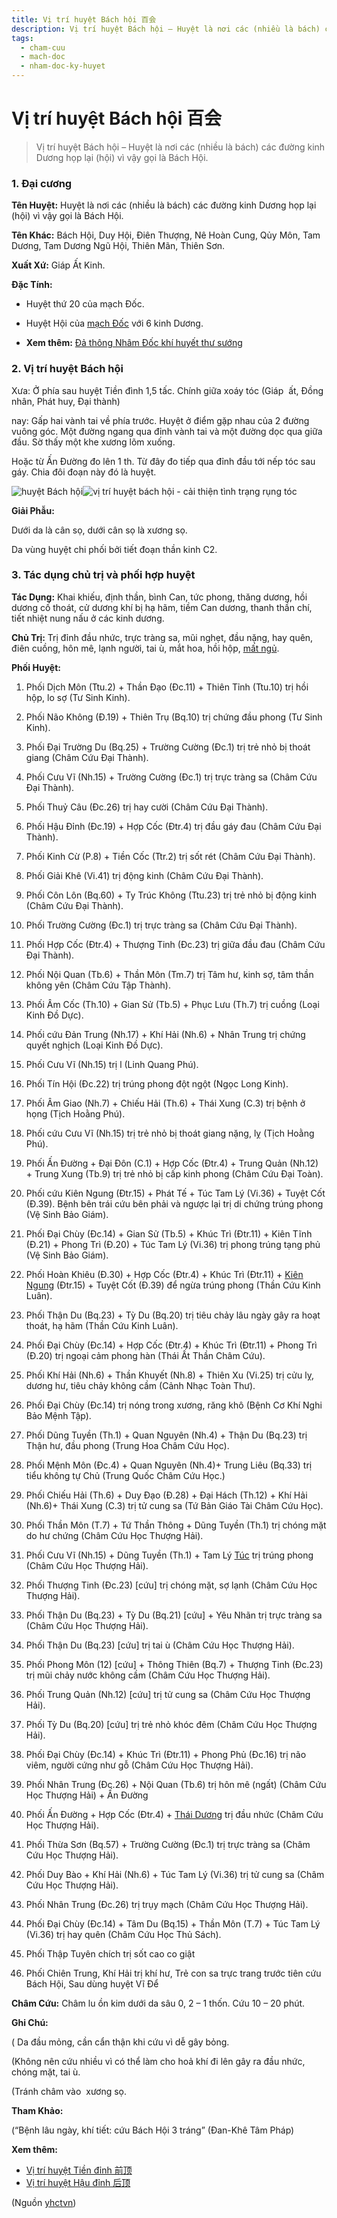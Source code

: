 ```yaml
---
title: Vị trí huyệt Bách hội 百会
description: Vị trí huyệt Bách hội – Huyệt là nơi các (nhiều là bách) các đường kinh Dương họp lại (hội) vì vậy gọi là Bách Hội.
tags:
  - cham-cuu
  - mach-doc
  - nham-doc-ky-huyet
---
```


# Vị trí huyệt Bách hội 百会 

> Vị trí huyệt Bách hội – Huyệt là nơi các (nhiều là bách) các đường kinh Dương họp lại (hội) vì vậy gọi là Bách Hội.

### 1. Đại cương

**Tên Huyệt:** Huyệt là nơi các (nhiều là bách) các đường kinh Dương họp lại (hội) vì vậy gọi là Bách Hội.

**Tên Khác:** Bách Hội, Duy Hội, Điên Thượng, Nê Hoàn Cung, Qủy Môn, Tam Dương, Tam Dương Ngũ Hội, Thiên Mãn, Thiên Sơn.

**Xuất Xứ:** Giáp Ất Kinh.

**Đặc Tính:**

+ Huyệt thứ 20 của mạch Đốc.

+ Huyệt Hội của [mạch Đốc](/yhctvn/dai-cuong-mach-doc/) với 6 kinh Dương.

* **Xem thêm:** [Đả thông Nhâm Đốc khí huyết thư sướng](/yhctvn/da-thong-nham-doc-khi-huyet-thu-suong/)

### 2. Vị trí huyệt Bách hội

Xưa: Ở phía sau huyệt Tiền đình 1,5 tấc. Chính giữa xoáy tóc (Giáp  ất, Đồng nhân, Phát huy, Đại thành)

nay: Gấp hai vành tai về phía trước. Huyệt ở điểm gặp nhau của 2 đường vuông góc. Một đường ngang qua đỉnh vành tai và một đường dọc qua giữa đầu. Sờ thấy một khe xương lõm xuống.

Hoặc từ Ấn Đường đo lên 1 th. Từ đây đo tiếp qua đỉnh đầu tới nếp tóc sau gáy. Chia đôi đoạn này đó là huyệt.

![huyệt Bách hội](/imgs/yhctvn/huyet-bach-hoi-300x187.jpg)![vị trí huyệt bách hội - cải thiện tình trạng rụng tóc](/imgs/yhctvn/vi-tri-huyet-bach-hoi-300x169.jpg)

**Giải Phẫu:**

Dưới da là cân sọ, dưới cân sọ là xương sọ.

Da vùng huyệt chi phối bởi tiết đoạn thần kinh C2.

### 3. Tác dụng chủ trị và phối hợp huyệt

**Tác Dụng:** Khai khiếu, định thần, bình Can, tức phong, thăng dương, hồi dương cố thoát, cử dương khí bị hạ hãm, tiềm Can dương, thanh thần chí, tiết nhiệt nung nấu ở các kinh dương.

**Chủ Trị:** Trị đỉnh đầu nhức, trực tràng sa, mũi nghẹt, đầu nặng, hay quên, điên cuồng, hôn mê, lạnh người, tai ù, mắt hoa, hồi hộp, [mất ngủ](/yhctvn/chung-mat-ngu-theo-dong-y/).

**Phối Huyệt:**

1. Phối Dịch Môn (Ttu.2) + Thần Đạo (Đc.11) + Thiên Tỉnh (Ttu.10) trị hồi hộp, lo sợ (Tư Sinh Kinh).
2. Phối Não Không (Đ.19) + Thiên Trụ (Bq.10) trị chứng đầu phong (Tư Sinh Kinh).
3. Phối Đại Trường Du (Bq.25) + Trường Cường (Đc.1) trị trẻ nhỏ bị thoát giang (Châm Cứu Đại Thành).
4. Phối Cưu Vĩ (Nh.15) + Trường Cường (Đc.1) trị trực tràng sa (Châm Cứu Đại Thành).
5. Phối Thuỷ Câu (Đc.26) trị hay cười (Châm Cứu Đại Thành).
6. Phối Hậu Đỉnh (Đc.19) + Hợp Cốc (Đtr.4) trị đầu gáy đau (Châm Cứu Đại Thành).
7. Phối Kinh Cừ (P.8) + Tiền Cốc (Ttr.2) trị sốt rét (Châm Cứu Đại Thành).
8. Phối Giải Khê (Vi.41) trị động kinh (Châm Cứu Đại Thành).
9. Phối Côn Lôn (Bq.60) + Ty Trúc Không (Ttu.23) trị trẻ nhỏ bị động kinh (Châm Cứu Đại Thành).
10. Phối Trường Cường (Đc.1) trị trực tràng sa (Châm Cứu Đại Thành).
11. Phối Hợp Cốc (Đtr.4) + Thượng Tinh (Đc.23) trị giữa đầu đau (Châm Cứu Đại Thành).
12. Phối Nội Quan (Tb.6) + Thần Môn (Tm.7) trị Tâm hư, kinh sợ, tâm thần không yên (Châm Cứu Tập Thành).
13. Phối Âm Cốc (Th.10) + Gian Sử (Tb.5) + Phục Lưu (Th.7) trị cuồng (Loại Kinh Đồ Dực).
14. Phối cứu Đản Trung (Nh.17) + Khí Hải (Nh.6) + Nhân Trung trị chứng quyết nghịch (Loại Kinh Đồ Dực).
15. Phối Cưu Vĩ (Nh.15) trị l (Linh Quang Phú).
16. Phối Tín Hội (Đc.22) trị trúng phong đột ngột (Ngọc Long Kinh).
17. Phối Âm Giao (Nh.7) + Chiếu Hải (Th.6) + Thái Xung (C.3) trị bệnh ở họng (Tịch Hoằng Phú).
18. Phối cứu Cưu Vĩ (Nh.15) trị trẻ nhỏ bị thoát giang nặng, lỵ (Tịch Hoằng Phú).
19. Phối Ấn Đường + Đại Đôn (C.1) + Hợp Cốc (Đtr.4) + Trung Quản (Nh.12) + Trung Xung (Tb.9) trị trẻ nhỏ bị cấp kinh phong (Châm Cứu Đại Toàn).
20. Phối cứu Kiên Ngung (Đtr.15) + Phát Tế + Túc Tam Lý (Vi.36) + Tuyệt Cốt (Đ.39). Bệnh bên trái cứu bên phải và ngược lại trị di chứng trúng phong (Vệ Sinh Bảo Giám).
21. Phối Đại Chùy (Đc.14) + Gian Sử (Tb.5) + Khúc Trì (Đtr.11) + Kiên Tĩnh (Đ.21) + Phong Trì (Đ.20) + Túc Tam Lý (Vi.36) trị phong trúng tạng phủ (Vệ Sinh Bảo Giám).
22. Phối Hoàn Khiêu (Đ.30) + Hợp Cốc (Đtr.4) + Khúc Trì (Đtr.11) + [Kiên Ngung](/yhctvn/huyet-kien-ngung-%e8%82%a9-%e9%ab%83/) (Đtr.15) + Tuyệt Cốt (Đ.39) để ngừa trúng phong (Thần Cứu Kinh Luân).
23. Phối Thận Du (Bq.23) + Tỳ Du (Bq.20) trị tiêu chảy lâu ngày gây ra hoạt thoát, hạ hãm (Thần Cứu Kinh Luân).
24. Phối Đại Chùy (Đc.14) + Hợp Cốc (Đtr.4) + Khúc Trì (Đtr.11) + Phong Trì (Đ.20) trị ngoại cảm phong hàn (Thái Ất Thần Châm Cứu).
25. Phối Khí Hải (Nh.6) + Thần Khuyết (Nh.8) + Thiên Xu (Vi.25) trị cửu lỵ, dương hư, tiêu chảy không cầm (Cảnh Nhạc Toàn Thư).
26. Phối Đại Chùy (Đc.14) trị nóng trong xương, răng khô (Bệnh Cơ Khí Nghi Bảo Mệnh Tập).
27. Phối Dũng Tuyền (Th.1) + Quan Nguyên (Nh.4) + Thận Du (Bq.23) trị Thận hư, đầu phong (Trung Hoa Châm Cứu Học).
28. Phối Mệnh Môn (Đc.4) + Quan Nguyên (Nh.4)+ Trung Liêu (Bq.33) trị tiểu không tự Chủ (Trung Quốc Châm Cứu Học.)
29. Phối Chiếu Hải (Th.6) + Duy Đạo (Đ.28) + Đại Hách (Th.12) + Khí Hải (Nh.6)+ Thái Xung (C.3) trị tử cung sa (Tứ Bản Giáo Tài Châm Cứu Học).

30. Phối Thần Môn (T.7) + Tứ Thần Thông + Dũng Tuyền (Th.1) trị chóng mặt do hư chứng (Châm Cứu Học Thượng Hải).
31. Phối Cưu Vĩ (Nh.15) + Dũng Tuyền (Th.1) + Tam Lý [Túc](Vi.36) trị trúng phong (Châm Cứu Học Thượng Hải).
32. Phối Thượng Tinh (Đc.23) [cứu] trị chóng mặt, sợ lạnh (Châm Cứu Học Thượng Hải).
33. Phối Thận Du (Bq.23) + Tỳ Du (Bq.21) [cứu] + Yêu Nhãn trị trực tràng sa (Châm Cứu Học Thượng Hải).
34. Phối Thận Du (Bq.23) [cứu] trị tai ù (Châm Cứu Học Thượng Hải).
35. Phối Phong Môn (12) [cứu] + Thông Thiên (Bq.7) + Thượng Tinh (Đc.23) trị mũi chảy nước không cầm (Châm Cứu Học Thượng Hải).
36. Phối Trung Quản (Nh.12) [cứu] trị tử cung sa (Châm Cứu Học Thượng Hải).
37. Phối Tỳ Du (Bq.20) [cứu] trị trẻ nhỏ khóc đêm (Châm Cứu Học Thượng Hải).
38. Phối Đại Chùy (Đc.14) + Khúc Trì (Đtr.11) + Phong Phủ (Đc.16) trị não viêm, người cứng như gỗ (Châm Cứu Học Thượng Hải).
39. Phối Nhân Trung (Đc.26) + Nội Quan (Tb.6) trị hôn mê (ngất) (Châm Cứu Học Thượng Hải) + Ấn Đường
40. Phối Ấn Đường + Hợp Cốc (Đtr.4) + [Thái Dương](/yhctvn/vi-tri-huyet-thai-duong-tong-hop/) trị đầu nhức (Châm Cứu Học Thượng Hải).
41. Phối Thừa Sơn (Bq.57) + Trường Cường (Đc.1) trị trực tràng sa (Châm Cứu Học Thượng Hải).
42. Phối Duy Bào + Khí Hải (Nh.6) + Túc Tam Lý (Vi.36) trị tử cung sa (Châm Cứu Học Thượng Hải).
43. Phối Nhân Trung (Đc.26) trị trụy mạch (Châm Cứu Học Thượng Hải).
44. Phối Đại Chùy (Đc.14) + Tâm Du (Bq.15) + Thần Môn (T.7) + Túc Tam Lý (Vi.36) trị hay quên (Châm Cứu Học Thủ Sách).
45. Phối Thập Tuyên chích trị sốt cao co giật
46. Phối Chiên Trung, Khí Hải trị khí hư, Trẻ con sa trực trang trước tiên cứu Bách Hội, Sau dùng huyệt Vĩ Để

**Châm Cứu:** Châm lu ồn kim dưới da sâu 0, 2 – 1 thốn. Cứu 10 – 20 phút.

**Ghi Chú:**

( Da đầu mỏng, cần cẩn thận khi cứu vì dễ gây bỏng.

(Không nên cứu nhiều vì có thể làm cho hoả khí đi lên gây ra đầu nhức, chóng mặt, tai ù.

(Tránh châm vào  xương sọ.

**Tham Khảo:**

(“Bệnh lâu ngày, khí tiết: cứu Bách Hội 3 tráng” (Đan-Khê Tâm Pháp)

**Xem thêm:**

* [Vị trí huyệt Tiền đỉnh 前顶](/yhctvn/vi-tri-huyet-tien-dinh-%e5%89%8d%e9%a1%b6/)
* [Vị trí huyệt Hậu đỉnh 后顶](/yhctvn/vi-tri-huyet-hau-dinh-%e5%90%8e%e9%a1%b6/)

(Nguồn <a href="https://yhctvn.com/vi-tri-huyet-bach-hoi-百会/" target="_blank">yhctvn</a>)
